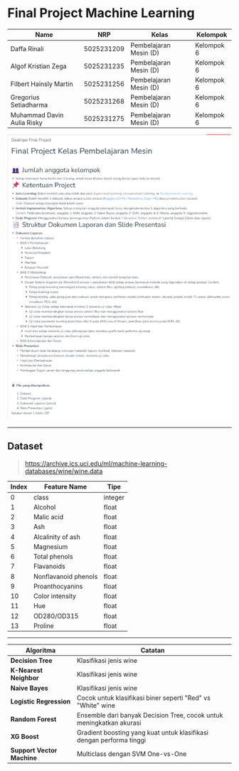 # Final Project Machine Learning

| Name           | NRP        | Kelas      | Kelompok    |
| ---            | ---        | ---------- | ---         |
| Daffa Rinali | 5025231209 | Pembelajaran Mesin (D) | Kelompok 6 |
| Algof Kristian Zega | 5025231235 | Pembelajaran Mesin (D) | Kelompok 6 |
| Filbert Hainsly Martin | 5025231256 | Pembelajaran Mesin (D) | Kelompok 6 |
| Gregorius Setiadharma | 5025231268 | Pembelajaran Mesin (D) | Kelompok 6 |
| Muhammad Davin Aulia Risky | 5025231275 | Pembelajaran Mesin (D) | Kelompok 6 |

![deskripsi-final-project](./asset/deskripsi-final-project.png)

---

## Dataset

> https://archive.ics.uci.edu/ml/machine-learning-databases/wine/wine.data

| Index | Feature Name         | Tipe    |
| ----- | -------------------- | ------- |
| 0     | class                | integer |
| 1     | Alcohol              | float   |
| 2     | Malic acid           | float   |
| 3     | Ash                  | float   |
| 4     | Alcalinity of ash    | float   |
| 5     | Magnesium            | float   |
| 6     | Total phenols        | float   |
| 7     | Flavanoids           | float   |
| 8     | Nonflavanoid phenols | float   |
| 9     | Proanthocyanins      | float   |
| 10    | Color intensity      | float   |
| 11    | Hue                  | float   |
| 12    | OD280/OD315          | float   |
| 13    | Proline              | float   |

---

| Algoritma                  | Catatan                                                                 |
|----------------------------|-------------------------------------------------------------------------|
| **Decision Tree**          | Klasifikasi jenis wine                                                  |
| **K-Nearest Neighbor**     | Klasifikasi jenis wine                                                  |
| **Naive Bayes**            | Klasifikasi jenis wine                                                  |
| **Logistic Regression**    | Cocok untuk klasifikasi biner seperti "Red" vs "White" wine             |
| **Random Forest**          | Ensemble dari banyak Decision Tree, cocok untuk meningkatkan akurasi    |
| **XG Boost**               | Gradient boosting yang kuat untuk klasifikasi dengan performa tinggi    |
| **Support Vector Machine** | Multiclass dengan SVM One-vs-One                                        |